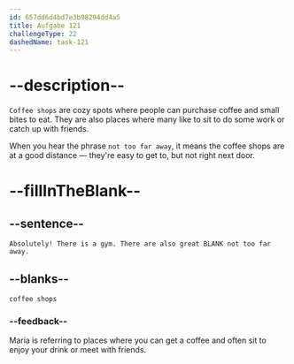 ```yaml
---
id: 657dd6d4bd7e3b98294dd4a5
title: Aufgabe 121
challengeType: 22
dashedName: task-121
---
```


# --description--

`Coffee shops` are cozy spots where people can purchase coffee and small bites to eat. They are also places where many like to sit to do some work or catch up with friends.

When you hear the phrase `not too far away`, it means the coffee shops are at a good distance — they're easy to get to, but not right next door.

# --fillInTheBlank--

## --sentence--

`Absolutely! There is a gym. There are also great BLANK not too far away.`

## --blanks--

`coffee shops`

### --feedback--

Maria is referring to places where you can get a coffee and often sit to enjoy your drink or meet with friends.
